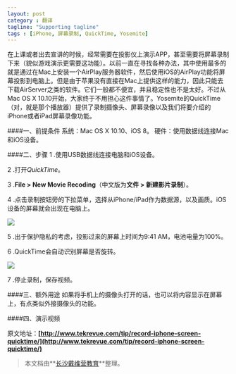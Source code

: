 ```yaml
---
layout: post
category : 翻译
tagline: "Supporting tagline"
tags : [iPhone, 屏幕录制, QuickTime, Yosemite]
---
```

在上课或者出去宣讲的时候，经常需要在投影仪上演示APP，甚至需要将屏幕录制下来（貌似游戏演示更需要这功能）。以前一直在寻找各种办法，其中使用最多的就是通过在Mac上安装一个AirPlay服务器软件，然后使用iOS的AirPlay功能将屏幕投影到电脑上。但是由于苹果没有直接在Mac上提供这样的能力，因此只能去下载AirServer之类的软件。它们一般都不便宜，并且稳定性也不是太好。不过从Mac OS X 10.10开始，大家终于不用担心这件事情了。Yosemite的QuickTime（对，就是那个播放器）提供了录制摄像头、屏幕录像以及我们将要介绍的iPhone或者iPad屏幕录像功能。

####一、前提条件
系统：Mac OS X 10.10、iOS 8。
硬件：使用数据线连接Mac和iOS设备。

####二、步骤
1 .使用USB数据线连接电脑和iOS设备。

2 .打开*QuickTime*。

3 .**File > New Movie Recoding**（中文版为**文件 > 新建影片录制**）。

4 .点击录制按钮旁的下拉菜单，选择从iPhone/iPad作为数据源，以及画质。iOS设备的屏幕就会出现在电脑上。

![](http://cdn3.tekrevue.com/wp-content/uploads/2014/10/quicktime-record-iphone.jpg)

5 .出于保护隐私的考虑，投影过来的屏幕上时间为9:41 AM，电池电量为100%。

6 .QuickTime会自动识别屏幕是否旋转。

![](http://cdn3.tekrevue.com/wp-content/uploads/2014/10/quicktime-record-iphone-landscape.jpg)

7 .停止录制，保存视频。

####三、额外用途
如果将手机上的摄像头打开的话，也可以将内容显示在屏幕上，有点类似外接摄像头的功能。

####四、演示视频

原文地址：**[http://www.tekrevue.com/tip/record-iphone-screen-quicktime/](http://www.tekrevue.com/tip/record-iphone-screen-quicktime/)**

> 本文档由**[长沙戴维营教育](http://www.diveinedu.cn)**整理。

